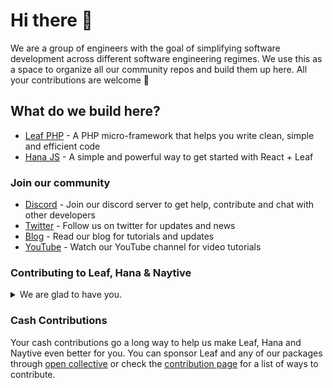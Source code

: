 # Hi there 👋

We are a group of engineers with the goal of simplifying software development across different software engineering regimes. We use this as a space to organize all our community repos and build them up here. All your contributions are welcome 🍁

## What do we build here?

- [Leaf PHP](https://github.com/leafsphp/leaf) - A PHP micro-framework that helps you write clean, simple and efficient code
- [Hana JS](https://github.com/leafsphp/hana) - A simple and powerful way to get started with React + Leaf

### Join our community

- [Discord](https://discord.gg/4nX9FyJ) - Join our discord server to get help, contribute and chat with other developers
- [Twitter](https://twitter.com/leafphp) - Follow us on twitter for updates and news
- [Blog](https://leafphp.dev/blog) - Read our blog for tutorials and updates
- [YouTube](https://www.youtube.com/@leafphp) - Watch our YouTube channel for video tutorials

### Contributing to Leaf, Hana & Naytive

<details>
<summary>We are glad to have you.</summary>

All contributions are welcome! To get started, familiarize yourself with our [contribution guide](https://leafphp.dev/community/contributing.html) and you'll be ready to make your first pull request 🚀

To report a security vulnerability, you can reach out to [@mychidarko](https://twitter.com/mychidarko) or [@leafphp](https://twitter.com/leafphp) on twitter. We will coordinate the fix and eventually commit the solution in this project.
</details>

### Cash Contributions

Your cash contributions go a long way to help us make Leaf, Hana and Naytive even better for you. You can sponsor Leaf and any of our packages through [open collective](https://opencollective.com/leaf) or check the [contribution page](https://leafphp.dev/support/) for a list of ways to contribute.

<!--

**Here are some ideas to get you started:**

🙋‍♀️ A short introduction - what is your organization all about?
🌈 Contribution guidelines - how can the community get involved?
👩‍💻 Useful resources - where can the community find your docs? Is there anything else the community should know?
🍿 Fun facts - what does your team eat for breakfast?
🧙 Remember, you can do mighty things with the power of [Markdown](https://docs.github.com/github/writing-on-github/getting-started-with-writing-and-formatting-on-github/basic-writing-and-formatting-syntax)
-->

